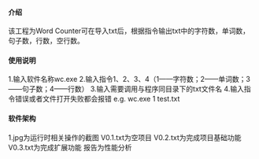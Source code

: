 #### 介绍
该工程为Word Counter可在导入txt后，根据指令输出txt中的字符数，单词数，句子数，行数，空行数。

#### 使用说明
1.输入软件名称wc.exe 
2.输入指令1、2、3、4（1——字符数；2——单词数；3——句子数；4——行数） 
3.输入需要调用与程序同目录下的txt文件名 
4.输入指令错误或者文件打开失败都会报错
e.g.
wc.exe
1
test.txt

#### 软件架构
1.jpg为运行时相关操作的截图 V0.1.txt为空项目 V0.2.txt为完成项目基础功能 V0.3.txt为完成扩展功能 报告为性能分析
